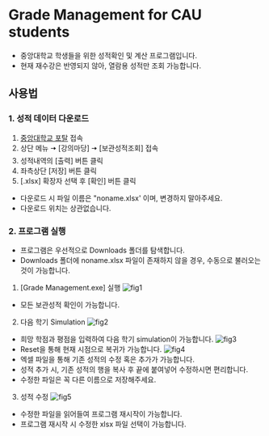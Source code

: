 # Grade Management for CAU students
* 중앙대학교 학생들을 위한 성적확인 및 계산 프로그램입니다.
* 현재 재수강은 반영되지 않아, 열람용 성적만 조회 가능합니다. 
##  사용법
### 1. 성적 데이터 다운로드
1. [중앙대학교 포탈](https://mportal.cau.ac.kr/main.do) 접속
2. 상단 메뉴 🠆 [강의마당] 🠆 [보관성적조회] 접속
3. 성적내역의 [출력] 버튼 클릭
4. 좌측상단 [저장] 버튼 클릭
5. [.xlsx] 확장자 선택 후 [확인] 버튼 클릭
* 다운로드 시 파일 이름은 "noname.xlsx' 이며, 변경하지 말아주세요.
* 다운로드 위치는 상관없습니다. 
### 2. 프로그램 실행
* 프로그램은 우선적으로 Downloads 폴더를 탐색합니다.
* Downloads 폴더에 noname.xlsx 파일이 존재하지 않을 경우, 수동으로 불러오는 것이 가능합니다.
1. [Grade Management.exe] 실행
![fig1](https://user-images.githubusercontent.com/47859342/97289131-22015c00-188a-11eb-97ee-a8c51dee77b6.png)
* 모든 보관성적 확인이 가능합니다.
2. 다음 학기 Simulation
![fig2](https://user-images.githubusercontent.com/47859342/97289403-7c9ab800-188a-11eb-9f84-4e4d3b015d24.png)
* 희망 학점과 평점을 입력하여 다음 학기 simulation이 가능합니다.
![fig3](https://user-images.githubusercontent.com/47859342/97289935-372aba80-188b-11eb-9558-0acb616a4596.png)
* Reset을 통해 현재 시점으로 복귀가 가능합니다.
![fig4](https://user-images.githubusercontent.com/47859342/97290575-11ea7c00-188c-11eb-951a-6fac6b20e3ff.png)
* 엑셀 파일을 통해 기존 성적의 수정 혹은 추가가 가능합니다.
* 성적 추가 시, 기존 성적의 행을 복사 후 끝에 붙여넣어 수정하시면 편리합니다.
* 수정한 파일은 꼭 다른 이름으로 저장해주세요.
3. 성적 수정
![fig5](https://user-images.githubusercontent.com/47859342/97290994-ace35600-188c-11eb-8931-fdded1728246.png)
* 수정한 파일을 읽어들여 프로그램 재시작이 가능합니다.
* 프로그램 재시작 시 수정한 xlsx 파일 선택이 가능합니다.


